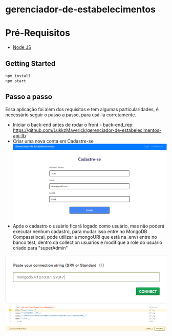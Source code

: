 # gerenciador-de-estabelecimentos

# Pré-Requisitos

 - [Node JS](https://nodejs.org/en/)

## Getting Started
    npm install   
    npm start

## Passo a passo
Essa aplicação foi além dos requisitos e tem algumas particularidades, é necessário seguir o passo a passo, para usá-la corretamente.

- Iniciar o back-end antes de rodar o front - back-end_rep: https://github.com/LukkzMaverick/gerenciador-de-estabelecimentos-api-fb
- Criar uma nova conta em Cadastre-se
![](/readmeImages/cadastrar.png)
- Após o cadastro o usuário ficará logado como usuário, mas não poderá executar nenhum cadastro, para mudar isso entre no MongoDB Compass(local, pode utilizar a mongoURI que está na .env) entre no banco test, dentro da collection usuarios e modifique a role do usuário criado para "superAdmin"

![](/readmeImages/connectionString.png)
![](/readmeImages/superAdmin.png)

